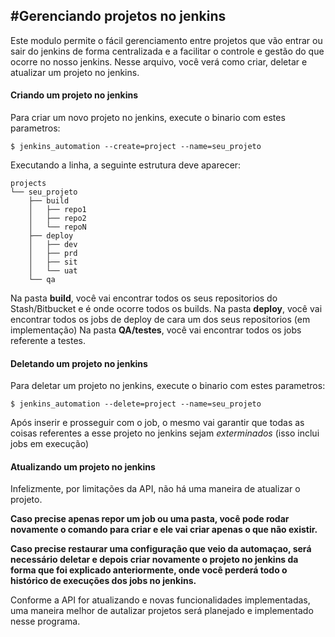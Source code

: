 #Gerenciando projetos no jenkins
---

Este modulo permite o fácil gerenciamento entre projetos que vão entrar ou sair do jenkins de forma centralizada e a 
facilitar o controle e gestão do que ocorre no nosso jenkins.
Nesse arquivo, você verá como criar, deletar e atualizar um projeto no jenkins. 

#### Criando um projeto no jenkins
Para criar um novo projeto no jenkins, execute o binario com estes parametros:

    $ jenkins_automation --create=project --name=seu_projeto

Executando a linha, a seguinte estrutura deve aparecer: 

``` 
projects
└── seu_projeto
    ├── build
    │   ├── repo1
    │   ├── repo2
    │   └── repoN
    ├── deploy
    │   ├── dev
    │   ├── prd
    │   ├── sit
    │   └── uat
    └── qa
``` 

Na pasta **build**, você vai encontrar todos os seus repositorios do Stash/Bitbucket e é onde ocorre
todos os builds.
Na pasta **deploy**, você vai encontrar todos os jobs de deploy de cara um dos seus repositorios (em implementação)
Na pasta **QA/testes**, você vai encontrar todos os jobs referente a testes.   

#### Deletando um projeto no jenkins
Para deletar um projeto no jenkins, execute o binario com estes parametros:

    $ jenkins_automation --delete=project --name=seu_projeto

Após inserir e prosseguir com o job, o mesmo vai garantir que todas as coisas referentes a esse projeto
no jenkins sejam *exterminados* (isso inclui jobs em execução)
  

#### Atualizando um projeto no jenkins  
Infelizmente, por limitações da API, não há uma maneira de atualizar o projeto. 

**Caso precise apenas repor um job ou uma pasta, você pode rodar novamente o comando para criar e ele vai criar apenas o que não existir.**  

**Caso precise restaurar uma configuração que veio da automaçao, será necessário deletar e depois criar novamente o projeto no jenkins da forma que foi explicado anteriormente, onde você perderá todo o histórico de execuções dos jobs no jenkins.**  

Conforme a API for atualizando e novas funcionalidades implementadas, uma maneira melhor de autalizar projetos será 
planejado e implementado nesse programa. 

